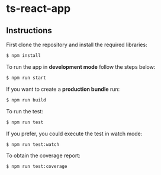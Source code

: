# ts-react-app

## Instructions

First clone the repository and install the required libraries:

```bash
$ npm install
```

To run the app in **development mode** follow the steps below:

```bash
$ npm run start
```

If you want to create a **production bundle** run:

```bash
$ npm run build
```

To run the test:

```bash
$ npm run test
```

If you prefer, you could execute the test in watch mode:

```bash
$ npm run test:watch
```

To obtain the coverage report:

```bash
$ npm run test:coverage
```

